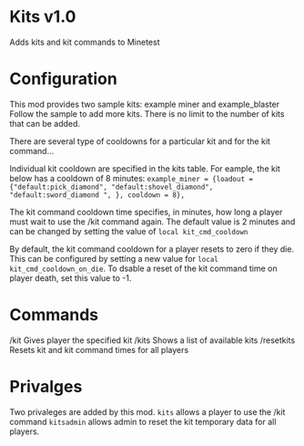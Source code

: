 Kits v1.0
==============
Adds kits and kit commands to Minetest

# Configuration
This mod provides two sample kits: example miner and example_blaster
Follow the sample to add more kits. There is no limit to the number of kits that can be added.

There are several type of cooldowns for a particular kit and for the kit command...

Individual kit cooldown are specified in the kits table. For eample, the kit below has a cooldown of 8 minutes: 
`example_miner = {loadout = {"default:pick_diamond", "default:shovel_diamond", "default:sword_diamond ", }, cooldown = 8},`

The kit command cooldown time specifies, in minutes, how long a player must wait to use the /kit command again. The default value is 2 minutes and can be changed by setting the value of `local kit_cmd_cooldown`

By default, the kit command cooldown for a player resets to zero if they die. This can be configured by setting a new value for `local kit_cmd_cooldown_on_die`. To dsable a reset of the kit command time on player death, set this value to -1.

# Commands
/kit <kitname>  Gives player the specified kit
/kits           Shows a list of available kits
/resetkits      Resets kit and kit command times for all players

# Privalges
Two privaleges are added by this mod.
`kits` allows a player to use the /kit command
`kitsadmin` allows admin to reset the kit temporary data for all players.
